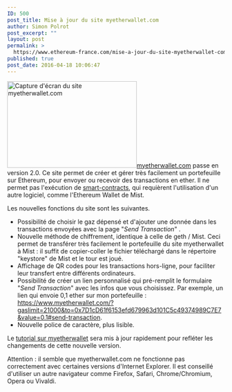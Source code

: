 ```yaml
---
ID: 500
post_title: Mise à jour du site myetherwallet.com
author: Simon Polrot
post_excerpt: ""
layout: post
permalink: >
  https://www.ethereum-france.com/mise-a-jour-du-site-myetherwallet-com-v2/
published: true
post_date: 2016-04-18 10:06:47
---
```

<a href="http://www.ethereum-france.com/wp-content/uploads/2016/04/myetherwallet2.png"><img class="alignright size-medium wp-image-501" src="http://www.ethereum-france.com/wp-content/uploads/2016/04/myetherwallet2-300x200.png" alt="Capture d'écran du site myetherwallet.com" width="300" height="200"></a><span style="text-decoration: underline;"><a href="http://www.myetherwallet.com">myetherwallet.com</a></span> passe en version 2.0.&nbsp;Ce site&nbsp;permet de créer et gérer très facilement un portefeuille sur Ethereum, pour envoyer ou recevoir des transactions en ether. Il ne permet pas l'exécution de <a href="http://www.ethereum-france.com/smart-contract-ou-le-contrat-auto-executant/"><span style="text-decoration: underline;">smart-contracts</span></a>, qui requièrent l'utilisation d'un autre logiciel, comme&nbsp;l'Ethereum Wallet de Mist.

Les nouvelles fonctions du site sont les suivantes.
<ul>
	<li>Possibilité de choisir le gaz dépensé et d'ajouter une donnée dans les transactions envoyées avec la page&nbsp;"<em>Send Transaction</em>" .</li>
	<li>Nouvelle méthode de chiffrement, identique à celle de geth / Mist. Ceci permet de transférer très facilement le portefeuille du site myetherwallet à Mist : il suffit de copier-coller le fichier téléchargé dans le répertoire "keystore" de Mist et le tour est joué.</li>
	<li>Affichage de QR codes pour les transactions hors-ligne, pour faciliter leur transfert entre différents ordinateurs.</li>
	<li>Possibilité de créer un lien personnalisé qui pré-remplit le formulaire "<em>Send Transaction</em>" avec les infos que vous choisissez. Par exemple, un lien qui envoie 0,1 ether sur mon portefeuille : <a href="https://www.myetherwallet.com/?gaslimit=21000&amp;to=0x7D1cD61f6153efd679963d101C5c49374989C7E7&amp;value=0.1#send-transaction">https://www.myetherwallet.com/?gaslimit=21000&amp;to=0x7D1cD61f6153efd679963d101C5c49374989C7E7&amp;value=0.1#send-transaction</a>.</li>
	<li>Nouvelle police de caractère, plus lisible.</li>
</ul>
Le <a href="http://www.ethereum-france.com/creer-et-gerer-son-portefeuille-dether-en-2-minutes-avec-myetherwallet-com/"><span style="text-decoration: underline;">tutorial sur myetherwallet</span></a> sera mis à jour rapidement pour refléter les changements de cette nouvelle version.

Attention : il semble que myetherwallet.com ne fonctionne pas correctement avec certaines versions d'Internet Explorer. Il est&nbsp;conseillé d'utiliser un autre navigateur comme Firefox, Safari, Chrome/Chromium, Opera ou Vivaldi.